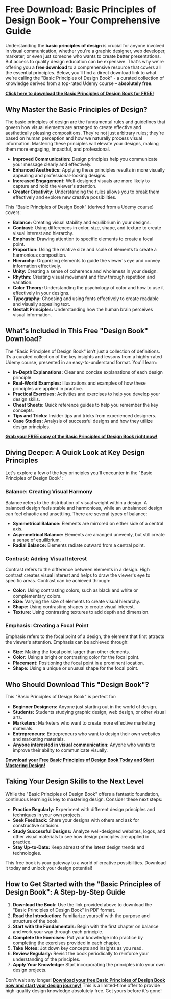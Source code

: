 # Free Download: Basic Principles of Design Book – Your Comprehensive Guide

Understanding the **basic principles of design** is crucial for anyone involved in visual communication, whether you're a graphic designer, web developer, marketer, or even just someone who wants to create better presentations. But access to quality design education can be expensive. That's why we're offering you a **free download** to a comprehensive resource that covers all the essential principles. Below, you’ll find a direct download link to what we're calling the "Basic Principles of Design Book" - a curated collection of knowledge derived from a top-rated Udemy course – **absolutely free**.

[**Click here to download the Basic Principles of Design Book for FREE!**](https://udemywork.com/basic-principles-of-design-book)

## Why Master the Basic Principles of Design?

The basic principles of design are the fundamental rules and guidelines that govern how visual elements are arranged to create effective and aesthetically pleasing compositions. They're not just arbitrary rules; they're based on human perception and how we naturally process visual information. Mastering these principles will elevate your designs, making them more engaging, impactful, and professional.

*   **Improved Communication:** Design principles help you communicate your message clearly and effectively.
*   **Enhanced Aesthetics:** Applying these principles results in more visually appealing and professional-looking designs.
*   **Increased Engagement:** Well-designed visuals are more likely to capture and hold the viewer's attention.
*   **Greater Creativity:** Understanding the rules allows you to break them effectively and explore new creative possibilities.

This “Basic Principles of Design Book” (derived from a Udemy course) covers:

*   **Balance:** Creating visual stability and equilibrium in your designs.
*   **Contrast:** Using differences in color, size, shape, and texture to create visual interest and hierarchy.
*   **Emphasis:** Drawing attention to specific elements to create a focal point.
*   **Proportion:** Using the relative size and scale of elements to create a harmonious composition.
*   **Hierarchy:** Organizing elements to guide the viewer's eye and convey information effectively.
*   **Unity:** Creating a sense of coherence and wholeness in your design.
*   **Rhythm:** Creating visual movement and flow through repetition and variation.
*   **Color Theory:** Understanding the psychology of color and how to use it effectively in your designs.
*   **Typography:** Choosing and using fonts effectively to create readable and visually appealing text.
*   **Gestalt Principles:** Understanding how the human brain perceives visual information.

## What's Included in This Free "Design Book" Download?

The "Basic Principles of Design Book" isn’t just a collection of definitions. It’s a curated collection of the key insights and lessons from a highly-rated Udemy course, presented in an easy-to-understand format.  You'll learn:

*   **In-Depth Explanations:** Clear and concise explanations of each design principle.
*   **Real-World Examples:** Illustrations and examples of how these principles are applied in practice.
*   **Practical Exercises:** Activities and exercises to help you develop your design skills.
*   **Cheat Sheets:** Quick reference guides to help you remember the key concepts.
*   **Tips and Tricks:** Insider tips and tricks from experienced designers.
*   **Case Studies:** Analysis of successful designs and how they utilize design principles.

[**Grab your FREE copy of the Basic Principles of Design Book right now!**](https://udemywork.com/basic-principles-of-design-book)

## Diving Deeper: A Quick Look at Key Design Principles

Let's explore a few of the key principles you'll encounter in the "Basic Principles of Design Book":

### Balance: Creating Visual Harmony

Balance refers to the distribution of visual weight within a design. A balanced design feels stable and harmonious, while an unbalanced design can feel chaotic and unsettling. There are several types of balance:

*   **Symmetrical Balance:** Elements are mirrored on either side of a central axis.
*   **Asymmetrical Balance:** Elements are arranged unevenly, but still create a sense of equilibrium.
*   **Radial Balance:** Elements radiate outward from a central point.

### Contrast: Adding Visual Interest

Contrast refers to the difference between elements in a design. High contrast creates visual interest and helps to draw the viewer's eye to specific areas. Contrast can be achieved through:

*   **Color:** Using contrasting colors, such as black and white or complementary colors.
*   **Size:** Varying the size of elements to create visual hierarchy.
*   **Shape:** Using contrasting shapes to create visual interest.
*   **Texture:** Using contrasting textures to add depth and dimension.

### Emphasis: Creating a Focal Point

Emphasis refers to the focal point of a design, the element that first attracts the viewer's attention. Emphasis can be achieved through:

*   **Size:** Making the focal point larger than other elements.
*   **Color:** Using a bright or contrasting color for the focal point.
*   **Placement:** Positioning the focal point in a prominent location.
*   **Shape:** Using a unique or unusual shape for the focal point.

## Who Should Download This "Design Book"?

This "Basic Principles of Design Book" is perfect for:

*   **Beginner Designers:** Anyone just starting out in the world of design.
*   **Students:** Students studying graphic design, web design, or other visual arts.
*   **Marketers:** Marketers who want to create more effective marketing materials.
*   **Entrepreneurs:** Entrepreneurs who want to design their own websites and marketing materials.
*   **Anyone interested in visual communication:** Anyone who wants to improve their ability to communicate visually.

[**Download your Free Basic Principles of Design Book Today and Start Mastering Design!**](https://udemywork.com/basic-principles-of-design-book)

## Taking Your Design Skills to the Next Level

While the "Basic Principles of Design Book" offers a fantastic foundation, continuous learning is key to mastering design. Consider these next steps:

*   **Practice Regularly:** Experiment with different design principles and techniques in your own projects.
*   **Seek Feedback:** Share your designs with others and ask for constructive criticism.
*   **Study Successful Designs:** Analyze well-designed websites, logos, and other visual materials to see how design principles are applied in practice.
*   **Stay Up-to-Date:** Keep abreast of the latest design trends and technologies.

This free book is your gateway to a world of creative possibilities. Download it today and unlock your design potential!

## How to Get Started with the "Basic Principles of Design Book": A Step-by-Step Guide

1.  **Download the Book:** Use the link provided above to download the "Basic Principles of Design Book" in PDF format.
2.  **Read the Introduction:** Familiarize yourself with the purpose and structure of the book.
3.  **Start with the Fundamentals:** Begin with the first chapter on balance and work your way through each principle.
4.  **Complete the Exercises:** Put your knowledge into practice by completing the exercises provided in each chapter.
5.  **Take Notes:** Jot down key concepts and insights as you read.
6.  **Review Regularly:** Revisit the book periodically to reinforce your understanding of the principles.
7.  **Apply Your Knowledge:** Start incorporating the principles into your own design projects.

Don't wait any longer! **[Download your free Basic Principles of Design Book now and start your design journey!](https://udemywork.com/basic-principles-of-design-book)** This is a limited-time offer to provide high-quality design knowledge absolutely free. Get yours before it's gone!
